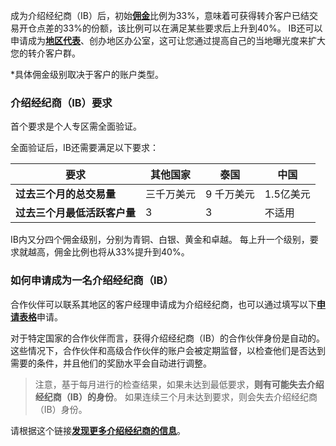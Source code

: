 
成为介绍经纪商（IB）后，初始[**佣金**](https://get.exnessaffiliates.help/hc/zh-cn/articles/360016470800)比例为33%，意味着可获得转介客户已结交易开仓点差的33%的份额，该比例可以在满足某些要求后上升到40%。 IB还可以申请成为[**地区代表**](https://get.exnessaffiliates.help/hc/zh-cn/articles/360014772159)、创办地区办公室，这可让您通过提高自己的当地曝光度来扩大您的转介客户群。

*具体佣金级别取决于客户的账户类型。

### 介绍经纪商（IB）要求 ###

首个要求是个人专区需全面验证。

全面验证后，IB还需要满足以下要求：

|       要求       | 其他国家|  泰国  |  中国  |
|----------------|-----|------|------|
| **过去三个月的总交易量** |三千万美元|9 千万美元|1.5亿美元|
|**过去三个月最低活跃客户量**|  3  |  3   | 不适用  |

IB内又分四个佣金级别，分别为青铜、白银、黄金和卓越。 每上升一个级别，要求就越高，佣金比例也将从33%提升到40%。

### 如何申请成为一名介绍经纪商（IB） ###

合作伙伴可以联系其地区的客户经理申请成为介绍经纪商，也可以通过填写以下[**申请表格**](https://my.exness.partners/become-introducing-broker/)申请。

对于特定国家的合作伙伴而言，获得介绍经纪商（IB）的合作伙伴身份是自动的。 这些情况下，合作伙伴和高级合作伙伴的账户会被定期监督，以检查他们是否达到需要的条件，并且他们的奖励水平会自动进行调整。

> 注意，基于每月进行的检查结果，如果未达到最低要求，**则有可能失去介绍经纪商（IB）的身份**。 如果连续三个月未达到要求，则会失去介绍经纪商（IB）身份。

请根据这个链接[**发现更多介绍经纪商的信息**](https://get.exnessaffiliates.help/hc/zh-cn/articles/360016500199)。